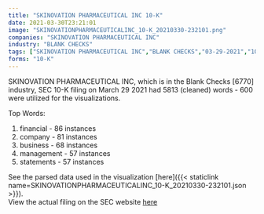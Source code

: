 ```yaml
---
title: "SKINOVATION PHARMACEUTICAL INC 10-K"
date: 2021-03-30T23:21:01
image: "SKINOVATIONPHARMACEUTICALINC_10-K_20210330-232101.png"
companies: "SKINOVATION PHARMACEUTICAL INC"
industry: "BLANK CHECKS"
tags: ["SKINOVATION PHARMACEUTICAL INC","BLANK CHECKS","03-29-2021","10-K"]
forms: "10-K"
---
```

SKINOVATION PHARMACEUTICAL INC, which is in the Blank Checks [6770] industry, SEC 10-K filing on March 29 2021 had 5813 (cleaned) words - 600 were utilized for the visualizations.

Top Words:
1. financial - 86 instances
2. company - 81 instances
3. business - 68 instances
4. management - 57 instances
5. statements - 57 instances


See the parsed data used in the visualization [here]({{< staticlink name=SKINOVATIONPHARMACEUTICALINC_10-K_20210330-232101.json >}}).  
View the actual filing on the SEC website [here](https://www.sec.gov/Archives/edgar/data/1118072/0001554795-21-000093.txt)